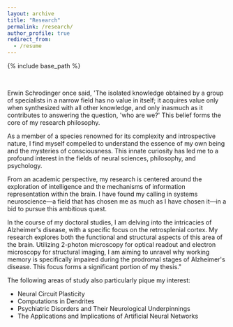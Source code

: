 ```yaml
---
layout: archive
title: "Research"
permalink: /research/
author_profile: true
redirect_from:
  - /resume
---
```


{% include base_path %}

<p>&nbsp;</p>

Erwin Schrodinger once said, 'The isolated knowledge obtained by a group of specialists in a narrow field has no value in itself; it acquires value only when synthesized with all other knowledge, and only inasmuch as it contributes to answering the question, 'who are we?' This belief forms the core of my research philosophy.

As a member of a species renowned for its complexity and introspective nature, I find myself compelled to understand the essence of my own being and the mysteries of consciousness. This innate curiosity has led me to a profound interest in the fields of neural sciences, philosophy, and psychology.

From an academic perspective, my research is centered around the exploration of intelligence and the mechanisms of information representation within the brain. I have found my calling in systems neuroscience—a field that has chosen me as much as I have chosen it—in a bid to pursue this ambitious quest.

In the course of my doctoral studies, I am delving into the intricacies of Alzheimer's disease, with a specific focus on the retrosplenial cortex. My research explores both the functional and structural aspects of this area of the brain. Utilizing 2-photon microscopy for optical readout and electron microscopy for structural imaging, I am aiming to unravel why working memory is specifically impaired during the prodromal stages of Alzheimer's disease. This focus forms a significant portion of my thesis."

The following areas of study also particularly pique my interest:
  * Neural Circuit Plasticity 
  * Computations in Dendrites 
  * Psychiatric Disorders and Their Neurological Underpinnings
  * The Applications and Implications of Artificial Neural Networks

<p>&nbsp;</p>

<!--
Work experience
======
* September 2022: Graduate Researcher 
  * Technion, Israel Institute of Technology
  * Duties included: Investigating plasticity mechanisms in dendrites of PCx PNs.
  * Supervisor: Professor Jackie Schiller


* April 2019: Research Apprentice
  * Jawaharlal University
  * Duties included: Studying the role of REM Sleep deprivation in rodents using computational tools.
  * Supervisor: Professor B.N Mallick
  
<p>&nbsp;</p>



Skills
======
* Electrophysiology
* Viral Injections
* Deep Learning

<p>&nbsp;</p>



A complete CV can be downloaded [here](/files/CV_MS.pdf).



Publications
======
  <ul>{% for post in site.publications %}
    {% include archive-single-cv.html %}
  {% endfor %}</ul>
  
Talks
======
  <ul>{% for post in site.talks %}
    {% include archive-single-talk-cv.html %}
  {% endfor %}</ul>

Teaching
======
  <ul>{% for post in site.teaching %}
    {% include archive-single-cv.html %}
  {% endfor %}</ul>
  
Service and leadership
======
* Currently signed in to 43 different slack teams

-->  

